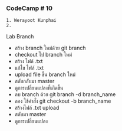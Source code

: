 ### CodeCamp # 10
    1. Werayoot Kunphai
    2. 

Lab Branch

- สร้าง branch  ใหม่ด้วย git branch
- checkout ไป branch ใหม่
- สร้าง ไฟล์ .txt
- แก้ไข ไฟล์ .txt
- upload file ขึ้น branch ใหม่
- สลับกลับมา master
- ดูการเปลี่ยนแปลงที่เกิดขึ้น
- ลบ branch ด้วย git branch -d branch_name
- ลอง ใช้คำสั่ง git checkout -b branch_name
- สร้างไฟล์ .txt upload
- สลับมา master
- ดูการเปลี่ยนแปลง